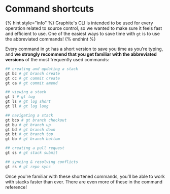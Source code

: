 # Command shortcuts

{% hint style="info" %}
Graphite's CLI is intended to be used for every operation related to source control, so we wanted to make sure it feels fast and efficient to use. One of the easiest ways to save time with `gt` is to use the abbreviated commands!
{% endhint %}

Every command in `gt` has a short version to save you time as you're typing, and **we strongly recommend that you get familiar with the abbreviated versions** of the most frequently used commands:

```bash
## creating and updating a stack
gt bc # gt branch create
gt cc # gt commit create
gt ca # gt commit amend

## viewing a stack
gt l # gt log
gt ls # gt log short
gt ll # gt log long

## navigating a stack
gt bco # gt branch checkout
gt bu # gt branch up
gt bd # gt branch down
gt bt # gt branch top
gt bb # gt branch bottom

## creating a pull request
gt ss # gt stack submit

## syncing & resolving conflicts
gt rs # gt repo sync
```

Once you're familiar with these shortened commands, you'll be able to work with stacks faster than ever.  There are even more of these in the command reference!
